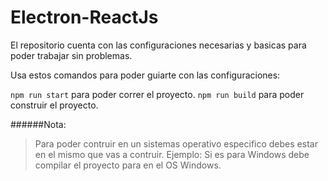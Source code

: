 # Electron-ReactJs

El repositorio cuenta con las configuraciones necesarias y basicas para poder trabajar sin problemas.

Usa estos comandos para poder guiarte con las configuraciones:

`npm run start` para poder correr el proyecto.
`npm run build` para poder construir el proyecto.

######Nota:
>Para poder contruir en un sistemas operativo especifico debes estar en el mismo que vas a contruir.
>Ejemplo: Si es para Windows debe compilar el proyecto para en el OS Windows.